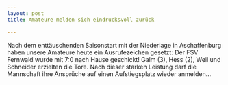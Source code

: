 ```yaml
---
layout: post
title: Amateure melden sich eindrucksvoll zurück

---
```


Nach dem enttäuschenden Saisonstart mit der Niederlage in Aschaffenburg haben unsere Amateure heute ein Ausrufezeichen gesetzt: Der FSV Fernwald wurde mit 7:0 nach Hause geschickt! Galm (3), Hess (2), Weil und Schneider erzielten die Tore. Nach dieser starken Leistung darf die Mannschaft ihre Ansprüche auf einen Aufstiegsplatz wieder anmelden...


